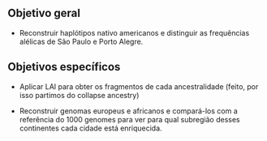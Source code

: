 ## Objetivo geral​

- Reconstruir haplótipos nativo americanos e distinguir as frequências alélicas de São Paulo e Porto Alegre.​

## Objetivos específicos​

- Aplicar LAI para obter os fragmentos de cada ancestralidade (feito, por isso partimos do collapse ancestry)

- Reconstruir genomas europeus e africanos e compará-los com a referência do 1000 genomes para ver para qual subregião desses continentes cada cidade está enriquecida.
